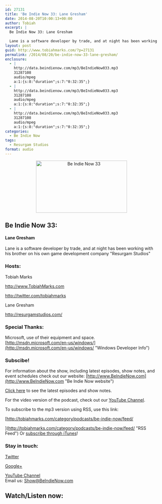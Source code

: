 ```yaml
---
id: 27131
title: 'Be Indie Now 33: Lane Gresham'
date: 2014-08-20T10:00:13+00:00
author: Tobiah
excerpt: |
  Be Indie Now 33: Lane Gresham
  
  Lane is a software developer by trade, and at night has been working with his brother on his own game development company "Resurgam Studios"
layout: post
guid: http://www.tobiahmarks.com/?p=27131
permalink: /2014/08/20/be-indie-now-33-lane-gresham/
enclosure:
  - |
    http://data.beindienow.com/mp3/BeIndieNow033.mp3
    31287108
    audio/mpeg
    a:1:{s:8:"duration";s:7:"0:32:35";}
  - |
    http://data.beindienow.com/mp3/BeIndieNow033.mp3
    31287108
    audio/mpeg
    a:1:{s:8:"duration";s:7:"0:32:35";}
  - |
    http://data.beindienow.com/mp3/BeIndieNow033.mp3
    31287108
    audio/mpeg
    a:1:{s:8:"duration";s:7:"0:32:35";}
categories:
  - Be Indie Now
tags:
  - Resurgam Studios
format: audio
---
```

<p style="text-align: center;">
  <img class="aligncenter" src="/assets/2013/10/BeIndyNowLogo-512h-300x172.png?resize=300%2C172" alt="Be Indie Now 33" width="300" height="172" data-recalc-dims="1" />
</p>

## Be Indie Now 33:

#### Lane Gresham

Lane is a software developer by trade, and at night has been working with his brother on his own game development company "Resurgam Studios"

<!--more-->

### Hosts:

Tobiah Marks
  
<a href="http://www.TobiahMarks.com" target="_blank">http://www.TobiahMarks.com</a>
  
<a title="Tobiah Twitter" href="http://twitter.com/tobiahmarks" target="_blank">http://twitter.com/tobiahmarks</a>

Lane Gresham
  
<http://resurgamstudios.com/>

### Special Thanks:

Microsoft, use of their equipment and space. [http://msdn.microsoft.com/en-us/windows/](http://msdn.microsoft.com/en-us/windows/ "Windows Developer Info")

### Subscibe!

For information about the show, including latest episodes, show notes, and event schedules check out our website: [http://www.BeIndieNow.com](http://www.BeIndieNow.com "Be Indie Now website")

[Click here](http://tobiahmarks.com/category/podcasts/be-indie-now/ "Be Indie Now episodes and show notes") to see the latest episodes and show notes.

For the video version of the podcast, check out our <a title="YouTube" href="http://www.youtube.com/channel/UCW6QQfnk1In7woq619zgD0g" target="_blank">YouTube Channel</a>.

To subscribe to the mp3 version using RSS, use this link:
  
[http://tobiahmarks.com/category/podcasts/be-indie-now/feed/
  
](http://tobiahmarks.com/category/podcasts/be-indie-now/feed/ "RSS Feed") Or <a title="iTunes" href="https://itunes.apple.com/us/podcast/be-indie-now/id734501818 " target="_blank">subscribe through iTunes</a>!

### Stay in touch:

<a title="Twitter" href="http://twitter.com/BeIndieNow" target="_blank">Twitter</a>
  
<a href="https://plus.google.com/105885018850238693949" target="_blank" rel="publisher">Google+</a>
  
<a title="YouTube" href="http://www.youtube.com/channel/UCW6QQfnk1In7woq619zgD0g" target="_blank">YouTube Channel<br /> </a>Email us: <Show@BeIndieNow.com>

## Watch/Listen now: